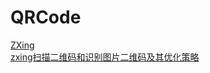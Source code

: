 QRCode
===
[ZXing](https://github.com/zxing/zxing)<br>
[zxing扫描二维码和识别图片二维码及其优化策略](http://iluhcm.com/2016/01/08/scan-qr-code-and-recognize-it-from-picture-fastly-using-zxing/)<br>